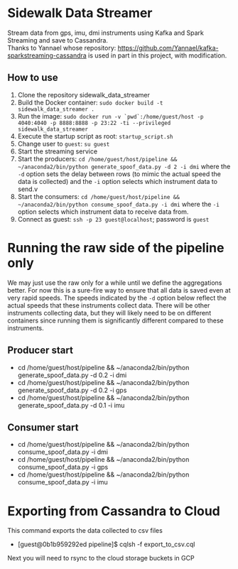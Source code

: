 # Sidewalk Data Streamer
Stream data from gps, imu, dmi instruments using Kafka and Spark Streaming and save to Cassandra.<br>
Thanks to Yannael whose repository: https://github.com/Yannael/kafka-sparkstreaming-cassandra is used in part in this project, with modification.

## How to use
1. Clone the repository sidewalk_data_streamer
2. Build the Docker container: `sudo docker build -t sidewalk_data_streamer .`
3. Run the image: ```sudo docker run -v `pwd`:/home/guest/host -p 4040:4040 -p 8888:8888 -p 23:22 -ti --privileged sidewalk_data_streamer```
4. Execute the startup script as root: `startup_script.sh`
5. Change user to `guest`: `su guest`
6. Start the streaming service
6.	Start the producers: `cd /home/guest/host/pipeline && ~/anaconda2/bin/python generate_spoof_data.py -d 2 -i dmi` where the `-d` option sets the delay between rows (to mimic the actual speed the data is collected) and the `-i` option selects which instrument data to send.v
6.	Start the consumers: `cd /home/guest/host/pipeline && ~/anaconda2/bin/python consume_spoof_data.py -i dmi` where the `-i` option selects which instrument data to receive data from.
7. Connect as guest: `ssh -p 23 guest@localhost`; password is `guest`


# Running the raw side of the pipeline only
We may just use the raw only for a while until we define the aggregations better. For now this is a sure-fire way to ensure that all data is saved even at very rapid speeds. The speeds indicated by the `-d` option below reflect the actual speeds that these instruments collect data. There will be other instruments collecting data, but they will likely need to be on different containers since running them is significantly different compared to these instruments.
## Producer start
* cd /home/guest/host/pipeline && ~/anaconda2/bin/python generate_spoof_data.py -d 0.2 -i dmi
* cd /home/guest/host/pipeline && ~/anaconda2/bin/python generate_spoof_data.py -d 0.2 -i gps
* cd /home/guest/host/pipeline && ~/anaconda2/bin/python generate_spoof_data.py -d 0.1 -i imu

## Consumer start
* cd /home/guest/host/pipeline && ~/anaconda2/bin/python consume_spoof_data.py -i dmi
* cd /home/guest/host/pipeline && ~/anaconda2/bin/python consume_spoof_data.py -i gps
* cd /home/guest/host/pipeline && ~/anaconda2/bin/python consume_spoof_data.py -i imu

# Exporting from Cassandra to Cloud
This command exports the data collected to csv files
* [guest@0b1b959292ed pipeline]$ cqlsh -f export_to_csv.cql

Next you will need to rsync to the cloud storage buckets in GCP

